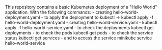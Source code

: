 This repository contains a basic Kubernetes deployment of a "Hello World" application. With the following commands:
	- creating hello-world-deployment.yaml
	- to apply the deployment to kubectl -> kubectl apply -f hello-world-deployment.yaml
	- creating hello-world-service.yaml
 	- kubectl apply -f hello-world-service.yaml
 	- to check the deployments kubectl get deployments
	- to check the pods kubectl get pods
	- to check the service status kubectl get services
	- and to access the service minikube service hello-world-service

